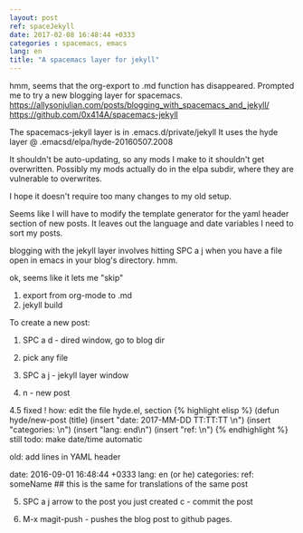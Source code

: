 ```yaml
---
layout: post
ref: spaceJekyll
date: 2017-02-08 16:48:44 +0333
categories : spacemacs, emacs
lang: en 
title: "A spacemacs layer for jekyll"
---
```


hmm, seems that the org-export to .md function has disappeared.
Prompted me to try a new blogging layer for spacemacs.
https://allysonjulian.com/posts/blogging_with_spacemacs_and_jekyll/
https://github.com/0x414A/spacemacs-jekyll

The spacemacs-jekyll layer is in .emacs.d/private/jekyll
It uses the hyde layer @         .emacsd/elpa/hyde-20160507.2008

It shouldn't be auto-updating, so any mods I make to it shouldn't
get overwritten.
Possibly my mods actually do in the elpa subdir, where they are vulnerable
to overwrites.

I hope it doesn't require too many changes to my old setup.

Seems like I will have to modify the template generator for the 
yaml header section of new
posts. It leaves out the language and date variables I need to sort my
posts.

blogging with the jekyll layer involves hitting SPC a j when you have a
file open in emacs in your blog's directory. hmm.

ok, seems like it lets me "skip" 
1. export from org-mode to .md
2. jekyll build

To create a new post:


1. SPC a d - dired window, go to blog dir

2. pick any file

3. SPC a j - jekyll layer window

4. n       - new post

4.5 fixed !
how: edit the file hyde.el, section 
{% highlight elisp %}
(defun hyde/new-post (title)
      (insert "date: 2017-MM-DD TT:TT:TT \n")
      (insert "categories: \n")
      (insert "lang: end\n")
      (insert "ref: \n")
{% endhighlight %}
still todo: make date/time automatic

old:
add lines in YAML header

date: 2016-09-01 16:48:44 +0333
lang: en  (or he)
categories: 
ref: someName          ## this is the same for translations of the same post

5. SPC a j 
   arrow to the post you just created
   c       - commit the post
   
6. M-x magit-push - pushes the blog post to github pages.


